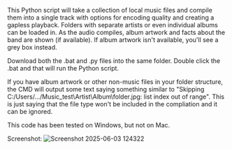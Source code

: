 This Python script will take a collection of local music files and compile them into a single track with options for encoding quality and creating a gapless playback. Folders with separate artists or even individual albums can be loaded in. As the audio compiles, album artwork and facts about the band are shown (if available). If album artwork isn't available, you'll see a grey box instead.

Download both the .bat and .py files into the same folder. Double click the .bat and that will run the Python script.

If you have album artwork or other non-music files in your folder structure, the CMD will output some text saying something similar to "Skipping C:/Users/.../Music_test\Artist\Album\folder.jpg: list index out of range". This is just saying that the file type won't be included in the compliation and it can be ignored.

This code has been tested on Windows, but not on Mac. 

Screenshot:
![Screenshot 2025-06-03 124322](https://github.com/user-attachments/assets/ba3f2d6e-304d-471c-b48b-bc61142cd137)
